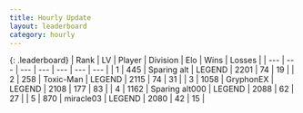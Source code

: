 ```yaml
---
title: Hourly Update
layout: leaderboard
category: hourly
---
```


{: .leaderboard}
| Rank | LV | Player | Division | Elo | Wins | Losses |
| --- | --- | --- | --- | --- | --- | --- |
| <span data-change="0">1</span> | 445 | <span title="ID: 382502">Sparing alt</span> | LEGEND | <span data-change="8">2201</span> | <span data-change="2">74</span> | <span data-change="0">19</span> |
| <span data-change="0">2</span> | 258 | <span title="ID: 521263">Toxic-Man</span> | LEGEND | <span data-change="0">2115</span> | <span data-change="0">74</span> | <span data-change="0">31</span> |
| <span data-change="0">3</span> | 1058 | <span title="ID: 315148">GryphonEX</span> | LEGEND | <span data-change="0">2108</span> | <span data-change="0">177</span> | <span data-change="0">83</span> |
| <span data-change="0">4</span> | 1162 | <span title="ID: 203132">Sparing alt000</span> | LEGEND | <span data-change="5">2088</span> | <span data-change="1">62</span> | <span data-change="0">27</span> |
| <span data-change="0">5</span> | 870 | <span title="ID: 416373">miracle03</span> | LEGEND | <span data-change="0">2080</span> | <span data-change="0">42</span> | <span data-change="0">15</span> |